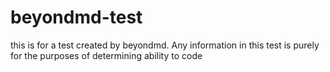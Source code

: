 # beyondmd-test
this is for a test created by beyondmd. Any information in this test is purely for the purposes of determining ability to code
